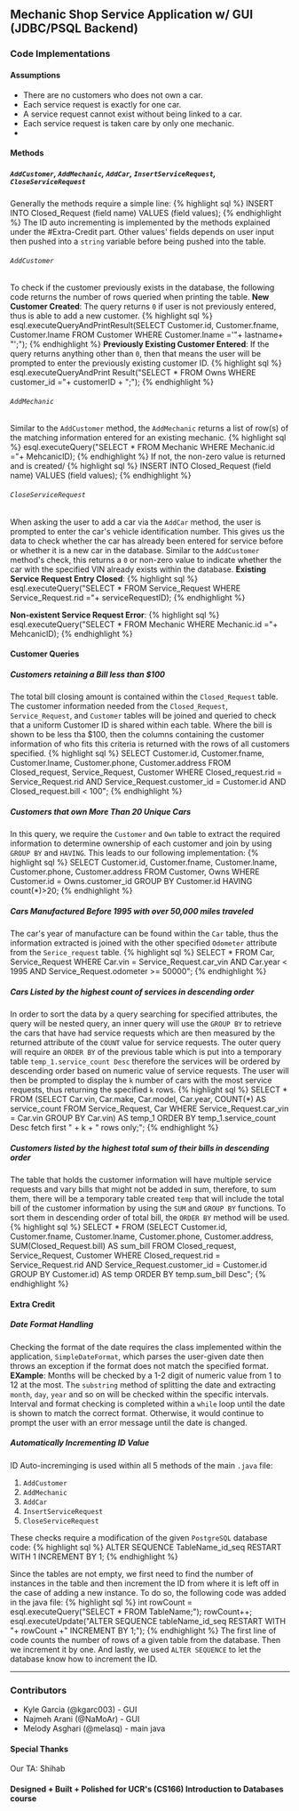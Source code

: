 ## Mechanic Shop Service Application w/ GUI (JDBC/PSQL Backend)

### Code Implementations
#### Assumptions
- There are no customers who does not own a car. 
- Each service request is exactly for one car. 
- A service request cannot exist without being linked to  a car. 
- Each service request is taken care by only one mechanic. 
- 
#### Methods
##### `AddCustomer`, `AddMechanic`, `AddCar`, `InsertServiceRequest`, `CloseServiceRequest`
Generally the methods require a simple line:
{% highlight sql %}
 INSERT INTO Closed_Request (field name) VALUES (field values);
{% endhighlight %}
The ID auto incrementing is implemented by the methods explained under the #Extra-Credit part. Other values' fields depends on user input then pushed into a `string` variable before being pushed into the table.

###### `AddCustomer`
To check if the customer previously exists in the database, the following code returns the number of rows queried when printing the table.
**New Customer Created**:
The query returns `0` if user is not previously entered, thus is able to add a new customer. 
{% highlight sql %}
esql.executeQueryAndPrintResult(SELECT Customer.id, Customer.fname, Customer.lname FROM Customer WHERE Customer.lname ='"+ lastname+ "';");
{% endhighlight %}
**Previously Existing Customer Entered**:
If the query returns anything other than `0`, then that means the user will be prompted to enter the previously existing customer ID.
{% highlight sql %}
esql.executeQueryAndPrint
Result("SELECT * FROM Owns WHERE customer_id ="+ customerID + ";");
{% endhighlight %}

###### `AddMechanic`
Similar to the `AddCustomer` method, the `AddMechanic` returns a list of row(s) of the matching information entered for an existing mechanic.
{% highlight sql %}
esql.executeQuery("SELECT * FROM Mechanic WHERE Mechanic.id ="+ MehcanicID);
{% endhighlight %}
If not, the non-zero value is returned and is created/
{% highlight sql %}
 INSERT INTO Closed_Request (field name) VALUES (field values);
{% endhighlight %}

###### `CloseServiceRequest`
When asking the user to add a car via the `AddCar` method, the user is prompted to enter the car's vehicle identification number. This gives us the data to check whether the car has already been entered for service before or whether it is a new car in the database. Similar to the `AddCustomer` method's check, this returns a `0` or non-zero value to indicate whether the car with the specified VIN already exists within the database.
**Existing Service Request Entry Closed**:
{% highlight sql %}
esql.executeQuery("SELECT * FROM Service_Request WHERE Service_Request.rid ="+ serviceRequestID);
{% endhighlight %}

**Non-existent Service Request Error**:
{% highlight sql %}
esql.executeQuery("SELECT * FROM Mechanic WHERE Mechanic.id ="+ MehcanicID);
{% endhighlight %}

#### Customer Queries
##### Customers retaining a Bill less than $100
The total bill closing amount is contained within the `Closed_Request` table. The customer information needed from the `Closed_Request`, `Service_Request`, and `Customer` tables will be joined and queried to check that a uniform Customer ID is shared within each table. Where the bill is shown to be less tha $100, then the columns containing the customer information of who fits this criteria is returned with the rows of all customers specified.
{% highlight sql %}
SELECT Customer.id, Customer.fname, Customer.lname, Customer.phone, Customer.address FROM Closed_request, Service_Request, Customer WHERE Closed_request.rid = Service_Request.rid AND Service_Request.customer_id = Customer.id AND Closed_request.bill < 100";
{% endhighlight %}

##### Customers that own More Than 20 Unique Cars
In this query, we require the `Customer` and `Own` table to extract the required information to determine ownership of each customer and join by using `GROUP BY` and `HAVING`. This leads to our following implementation:
{% highlight sql %}
SELECT Customer.id, Customer.fname, Customer.lname, Customer.phone, Customer.address FROM Customer, Owns WHERE Customer.id = Owns.customer_id GROUP BY Customer.id HAVING count(*)>20;
{% endhighlight %}

##### Cars Manufactured Before 1995 with over 50,000 miles traveled
The car's year of manufacture can be found within the `Car` table, thus the information extracted is joined with the other specified `Odometer` attribute from the `Serice_request` table.
{% highlight sql %}
SELECT * FROM Car, Service_Request WHERE Car.vin = Service_Request.car_vin AND Car.year < 1995 AND Service_Request.odometer >= 50000";
{% endhighlight %}

##### Cars Listed by the highest count of services in descending order
In order to sort the data by a query searching for specified attributes, the query will be nested query, an inner query will use the `GROUP BY` to retrieve the cars that have had service requests which are then measured by the returned attribute of the `COUNT` value for service requests. The outer query will require an `ORDER BY` of the previous table which is put into a temporary table `temp_1.service_count Desc` therefore the services will be ordered by descending order based on numeric value of service requests. The user will then be prompted to display the `k` number of cars with the most service requests, thus returning the specified `k` rows.
{% highlight sql %}
SELECT * FROM (SELECT Car.vin, Car.make, Car.model, Car.year, COUNT(*) AS service_count FROM Service_Request, Car WHERE Service_Request.car_vin = Car.vin GROUP BY Car.vin) AS temp_1 ORDER BY temp_1.service_count Desc fetch first " + k + " rows only;";
{% endhighlight %}

##### Customers listed by the highest total sum of their bills in descending order
The table that holds the customer information will have multiple service requests and vary bills that might not be added in sum, therefore, to sum them, there will be a temporary table created `temp` that will include the total bill of the customer information by using the `SUM` and `GROUP BY` functions. To sort them in descending order of total bill, the `ORDER BY` method will be used.
{% highlight sql %}
SELECT * FROM (SELECT Customer.id, Customer.fname, Customer.lname, 
Customer.phone, Customer.address, SUM(Closed_Request.bill) AS sum_bill FROM Closed_request, Service_Request, Customer WHERE Closed_request.rid = Service_Request.rid AND Service_Request.customer_id = Customer.id GROUP BY Customer.id) AS temp ORDER BY temp.sum_bill Desc";
{% endhighlight %}

#### Extra Credit
##### Date Format Handling
Checking the format of the date requires the class implemented within the application, `SimpleDateFormat`, which parses the user-given date then throws an exception if the format does not match the specified format.
**EXample**:
Months will be checked by a 1-2 digit of numeric value from 1 to 12 at the most. 
The `substring` method of splitting the date and extracting `month`, `day`, `year` and so on will be checked within the specific intervals. Interval and format checking is completed within a `while` loop until the date is shown to match the correct format. Otherwise, it would continue to prompt the user with an error message until the date is changed.

##### Automatically Incrementing ID Value
ID Auto-increminging is used within all 5 methods of the main `.java` file:
1. `AddCustomer`
2. `AddMechanic`
3. `AddCar`
4. `InsertServiceRequest`
5. `CloseServiceRequest`

These checks require a modification of the given `PostgreSQL` database code:
{% highlight sql %}
ALTER SEQUENCE TableName_id_seq RESTART WITH 1 INCREMENT BY 1;
{% endhighlight %}

Since the tables are not empty, we first need to find the number of instances in the table and then increment the ID from where it is left off in the case of adding a new instance. To do so, the following code was added in the java file:
{% highlight sql %}
int rowCount = esql.executeQuery("SELECT * FROM TableName;");
rowCount++;
esql.executeUpdate("ALTER SEQUENCE tableName_id_seq RESTART WITH "+ rowCount +" INCREMENT BY 1;");
{% endhighlight %}
The first line of code counts the number of rows of a given table from the database. Then we increment it by one. And lastly, we used `ALTER SEQUENCE` to let the database know how to increment the ID.

---

### Contributors
- Kyle Garcia (@kgarc003) - GUI
- Najmeh Arani (@NaMoAr) - GUI
- Melody Asghari (@melasq) - main java 

#### Special Thanks
Our TA: Shihab
#### Designed + Built + Polished for UCR's (CS166) Introduction to Databases course
